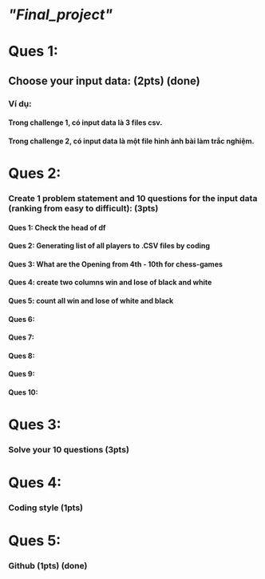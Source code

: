 # _"Final_project"_

# **Ques 1:**
## Choose your input data: (2pts) (done)
### Ví dụ: 
####   Trong challenge 1, có input data là 3 files csv.
####   Trong challenge 2, có input data là một file hình ảnh bài làm trắc nghiệm.

# **Ques 2:**
### Create 1 problem statement and 10 questions for the input data (ranking from easy to difficult): (3pts)
####  Ques 1: Check the head of df
####  Ques 2: Generating list of all players to .CSV files by coding
####  Ques 3: What are the Opening from 4th - 10th for chess-games
####  Ques 4: create two columns win and lose of black and white
####  Ques 5: count all win and lose of white and black
####  Ques 6: 
####  Ques 7: 
####  Ques 8: 
####  Ques 9: 
####  Ques 10: 

# **Ques 3:**
### Solve your 10 questions (3pts)

# **Ques 4:**
### Coding style (1pts)

# **Ques 5:**
### Github (1pts) (done)